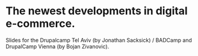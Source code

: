 The newest developments in digital e-commerce.
==============================================

Slides for the Drupalcamp Tel Aviv (by Jonathan Sacksick) / BADCamp and DrupalCamp Vienna (by Bojan Zivanovic).
